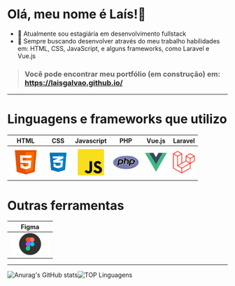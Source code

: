 Olá, meu nome é Laís!👋
=============================

- 🔭 Atualmente sou estagiária em desenvolvimento fullstack 
- 🌱 Sempre buscando desenvolver através do meu trabalho habilidades em: HTML, CSS, JavaScript, e alguns frameworks, como Laravel e Vue.js 

> ### Você pode encontrar meu portfólio (em construção) em: https://laisgalvao.github.io/ 
 ____________________________________________

# Linguagens e frameworks que utilizo
| HTML |  CSS  | Javascript| PHP | Vue.js | Laravel |
|  :--:  |  :--: |  :--: |:--: | :--: |  :--: |
|<img src="images/html_5-512.png" width="70">|<img src="images/logo-css-3-768.png" width="50">|<img src="images/js-img.png" width="60">|<img src="images/php-img.png" width="60"> | <img src="images/vuejs-img.png" width="50">|<img src="images/laravel-img.png" width="50">| 

# Outras ferramentas 
| Figma |
|  :--:  |
|<img src="images/figma-img.png" width="90">| |
_______________________________________

![Anurag's GitHub stats](https://github-readme-stats.vercel.app/api?username=LaisGalvao&show_icons=true&theme=synthwave)![TOP Linguagens](https://github-readme-stats.vercel.app/api/top-langs/?username=LaisGalvao&layout=compact&theme=synthwave)  
